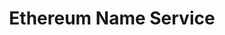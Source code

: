 ---
blog: https://medium.com/the-ethereum-name-service
codehost: https://github.com/ensdomains
logohandle: ensdomains
sort: ens
title: Ethereum Name Service
twitter: https://x.com/ensdomains
website: https://ens.domains/
---
